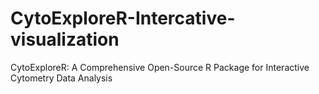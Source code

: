 # CytoExploreR-Intercative-visualization
CytoExploreR: A Comprehensive Open-Source R Package for Interactive Cytometry Data Analysis
